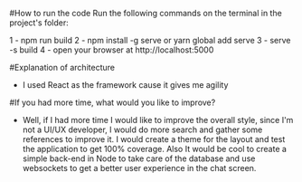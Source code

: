 #How to run the code
Run the following commands on the terminal in the project's folder:

1 - npm run build
2 - npm install -g serve or yarn global add serve
3 - serve -s build
4 - open your browser at http://localhost:5000

#Explanation of architecture

- I used React as the framework cause it gives me agility

#If you had more time, what would you like to improve?

- Well, if I had more time I would like to improve the overall style, since I'm not a UI/UX developer, I would do more search and gather some references to improve it. I would create a theme for the layout and test the application to get 100% coverage. Also It would be cool to create a simple back-end in Node to take care of the database and use websockets to get a better user experience in the chat screen.
